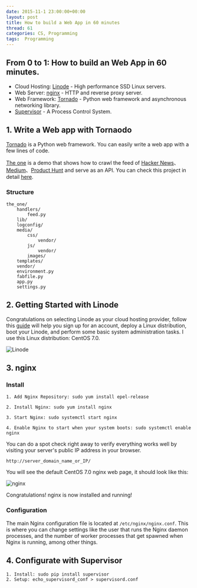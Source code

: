 ```yaml
---
date: 2015-11-1 23:00:00+00:00
layout: post
title: How to build a Web App in 60 minutes
thread: 61
categories: CS, Programming
tags:  Programming
---
```


## From 0 to 1: How to build an Web App in 60 minutes.

* Cloud Hosting: [Linode](https://www.linode.com/) - High performance SSD Linux servers.
* Web Server: [nginx](http://nginx.org/) - HTTP and reverse proxy server.
* Web Framework: [Tornado](http://www.tornadoweb.org/) - Python web framework and asynchronous networking library.
* [Supervisor](http://supervisord.org/) - A Process Control System.

## 1. Write a Web app with Tornaodo
[Tornado](http://www.tornadoweb.org/) is a Python web framework. You can 
easily write a web app with a few lines of code.

[The one](https://github.com/Geek4IT/TheOne) is a demo that shows how to crawl the feed of [Hacker News](https://news.ycombinator.com/)、[Medium](https://medium.com/)、[Product Hunt](http://www.producthunt.com/) and serve as an API. You can check this project in detail [here](http://geek4it.com/TheOne/).

### Structure

    the_one/
        handlers/
            feed.py
        lib/
        logconfig/
        media/
            css/
                vendor/
            js/
                vendor/
            images/
        templates/
        vendor/
        environment.py
        fabfile.py
        app.py
        settings.py


## 2. Getting Started with Linode

Congratulations on selecting Linode as your cloud hosting provider, follow this [guide](https://www.linode.com/docs/getting-started) will help you sign up for an account, deploy a Linux distribution, boot your Linode, and perform some basic system administration tasks. I use this Linux distribution: CentOS 7.0.

![Linode](https://s-media-cache-ak0.pinimg.com/originals/ff/9e/38/ff9e38d387ea302ba485f024da3cfd7c.png)

## 3. nginx

### Install

	1. Add Nginx Repository: sudo yum install epel-release
	
	2. Install Nginx: sudo yum install nginx
	
	3. Start Nginx: sudo systemctl start nginx
	
	4. Enable Nginx to start when your system boots: sudo systemctl enable nginx

 
 You can do a spot check right away to verify everything works well by visiting your server's public IP address in your browser.
 
    http://server_domain_name_or_IP/
 
 You will see the default CentOS 7.0 nginx web page, it should look like this:
 
 ![nginx](https://s-media-cache-ak0.pinimg.com/originals/56/3b/34/563b34305bb88d8ff67274c2751f26ba.png)

Congratulations! nginx is now installed and running!

### Configuration

The main Nginx configuration file is located at `/etc/nginx/nginx.conf`. This is where you can change settings like the user that runs the Nginx daemon processes, and the number of worker processes that get spawned when Nginx is running, among other things.


## 4. Configurate with Supervisor

	1. Install: sudo pip install supervisor
	2. Setup: echo_supervisord_conf > supervisord.conf
